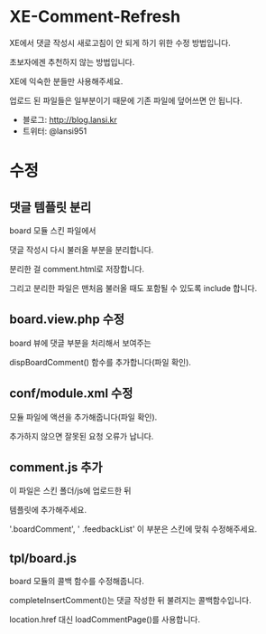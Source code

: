 XE-Comment-Refresh
==================
XE에서 댓글 작성시 새로고침이 안 되게 하기 위한 수정 방법입니다.

초보자에겐 추천하지 않는 방법입니다.

XE에 익숙한 분들만 사용해주세요.

업로드 된 파일들은 일부분이기 때문에 기존 파일에 덮어쓰면 안 됩니다.

* 블로그: http://blog.lansi.kr
* 트위터: @lansi951

수정
====
댓글 템플릿 분리
----------------
board 모듈 스킨 파일에서 

댓글 작성시 다시 불러올 부분을 분리합니다.

분리한 걸 comment.html로 저장합니다.

그리고 분리한 파일은 맨처음 불러올 때도 포함될 수 있도록 include 합니다.

<include target="comment.html" />

board.view.php 수정
-------------------
board 뷰에 댓글 부분을 처리해서 보여주는

dispBoardComment() 함수를 추가합니다(파일 확인).

conf/module.xml 수정
--------------------
모듈 파일에 액션을 추가해줍니다(파일 확인).

추가하지 않으면 잘못된 요청 오류가 납니다.

comment.js 추가
---------------
이 파일은 스킨 폴더/js에 업로드한 뒤

템플릿에 추가해주세요.

'.boardComment', ' .feedbackList' 이 부분은 스킨에 맞춰 수정해주세요.

tpl/board.js
------------
board 모듈의 콜백 함수를 수정해줍니다.

completeInsertComment()는 댓글 작성한 뒤 불려지는 콜백함수입니다.

location.href 대신 loadCommentPage()를 사용합니다.
